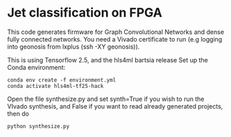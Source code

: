 # Jet classification on FPGA

This code generates firmware for Graph Convolutional Networks and dense fully connected networks.
You need a Vivado certificate to run (e.g logging into geonosis from lxplus (ssh -XY geonosis)).

This is using Tensorflow 2.5, and the hls4ml bartsia release
Set up the Conda environment:
```
conda env create -f environment.yml
conda activate hls4ml-tf25-hack
```
Open the file synthesize.py and set synth=True if you wish to run the VIvado synthesis, and False if you want to read already generated projects, then do
```
python synthesize.py
```

